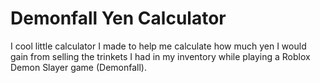 # Demonfall Yen Calculator
I cool little calculator I made to help me calculate how much yen I would gain from selling the trinkets I had in my inventory while playing a Roblox Demon Slayer game (Demonfall).
